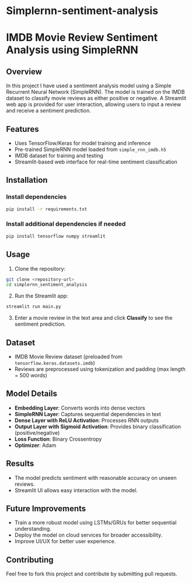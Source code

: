 # Simplernn-sentiment-analysis

# IMDB Movie Review Sentiment Analysis using SimpleRNN

## Overview
In this project I have used a sentiment analysis model using a Simple Recurrent Neural Network (SimpleRNN). The model is trained on the IMDB dataset to classify movie reviews as either positive or negative. A Streamlit web app is provided for user interaction, allowing users to input a review and receive a sentiment prediction.

## Features
- Uses TensorFlow/Keras for model training and inference
- Pre-trained SimpleRNN model loaded from `simple_rnn_imdb.h5`
- IMDB dataset for training and testing
- Streamlit-based web interface for real-time sentiment classification

## Installation

### Install dependencies
```bash
pip install -r requirements.txt
```

### Install additional dependencies if needed
```bash
pip install tensorflow numpy streamlit
```

## Usage
1. Clone the repository:
```bash
git clone <repository-url>
cd simplernn_sentiment_analysis
```

2. Run the Streamlit app:
```bash
streamlit run main.py
```

3. Enter a movie review in the text area and click **Classify** to see the sentiment prediction.

## Dataset
- IMDB Movie Review dataset (preloaded from `tensorflow.keras.datasets.imdb`)
- Reviews are preprocessed using tokenization and padding (max length = 500 words)

## Model Details
- **Embedding Layer**: Converts words into dense vectors
- **SimpleRNN Layer**: Captures sequential dependencies in text
- **Dense Layer with ReLU Activation**: Processes RNN outputs
- **Output Layer with Sigmoid Activation**: Provides binary classification (positive/negative)
- **Loss Function**: Binary Crossentropy
- **Optimizer**: Adam

## Results
- The model predicts sentiment with reasonable accuracy on unseen reviews.
- Streamlit UI allows easy interaction with the model.

## Future Improvements
- Train a more robust model using LSTMs/GRUs for better sequential understanding.
- Deploy the model on cloud services for broader accessibility.
- Improve UI/UX for better user experience.

## Contributing
Feel free to fork this project and contribute by submitting pull requests.


